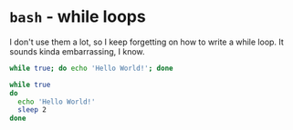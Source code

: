 # `bash` - while loops

I don't use them a lot, so I keep forgetting on how to write a while
loop. It sounds kinda embarrassing, I know.

```bash
while true; do echo 'Hello World!'; done
```

```bash
while true
do
  echo 'Hello World!'
  sleep 2
done
```

